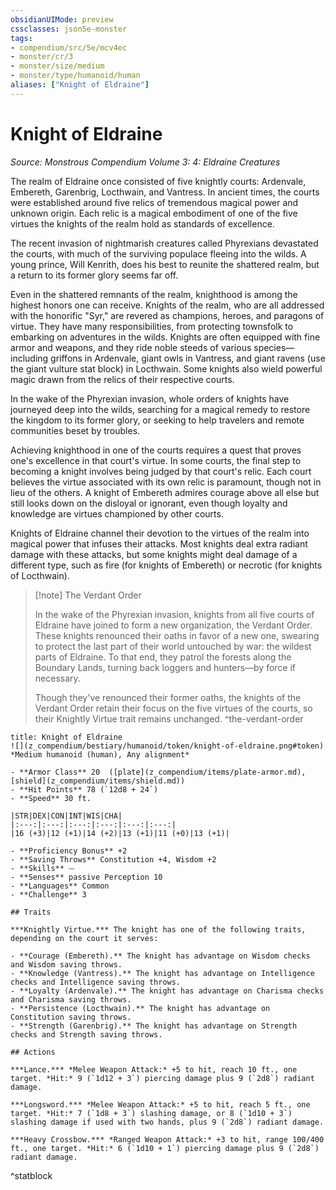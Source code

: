 ```yaml
---
obsidianUIMode: preview
cssclasses: json5e-monster
tags:
- compendium/src/5e/mcv4ec
- monster/cr/3
- monster/size/medium
- monster/type/humanoid/human
aliases: ["Knight of Eldraine"]
---
```

# Knight of Eldraine
*Source: Monstrous Compendium Volume 3: 4: Eldraine Creatures*  

The realm of Eldraine once consisted of five knightly courts: Ardenvale, Embereth, Garenbrig, Locthwain, and Vantress. In ancient times, the courts were established around five relics of tremendous magical power and unknown origin. Each relic is a magical embodiment of one of the five virtues the knights of the realm hold as standards of excellence.

The recent invasion of nightmarish creatures called Phyrexians devastated the courts, with much of the surviving populace fleeing into the wilds. A young prince, Will Kenrith, does his best to reunite the shattered realm, but a return to its former glory seems far off.

Even in the shattered remnants of the realm, knighthood is among the highest honors one can receive. Knights of the realm, who are all addressed with the honorific "Syr," are revered as champions, heroes, and paragons of virtue. They have many responsibilities, from protecting townsfolk to embarking on adventures in the wilds. Knights are often equipped with fine armor and weapons, and they ride noble steeds of various species—including griffons in Ardenvale, giant owls in Vantress, and giant ravens (use the giant vulture stat block) in Locthwain. Some knights also wield powerful magic drawn from the relics of their respective courts.

In the wake of the Phyrexian invasion, whole orders of knights have journeyed deep into the wilds, searching for a magical remedy to restore the kingdom to its former glory, or seeking to help travelers and remote communities beset by troubles.

Achieving knighthood in one of the courts requires a quest that proves one's excellence in that court's virtue. In some courts, the final step to becoming a knight involves being judged by that court's relic. Each court believes the virtue associated with its own relic is paramount, though not in lieu of the others. A knight of Embereth admires courage above all else but still looks down on the disloyal or ignorant, even though loyalty and knowledge are virtues championed by other courts.

Knights of Eldraine channel their devotion to the virtues of the realm into magical power that infuses their attacks. Most knights deal extra radiant damage with these attacks, but some knights might deal damage of a different type, such as fire (for knights of Embereth) or necrotic (for knights of Locthwain).

> [!note] The Verdant Order
> 
> In the wake of the Phyrexian invasion, knights from all five courts of Eldraine have joined to form a new organization, the Verdant Order. These knights renounced their oaths in favor of a new one, swearing to protect the last part of their world untouched by war: the wildest parts of Eldraine. To that end, they patrol the forests along the Boundary Lands, turning back loggers and hunters—by force if necessary.
> 
> Though they've renounced their former oaths, the knights of the Verdant Order retain their focus on the five virtues of the courts, so their Knightly Virtue trait remains unchanged.
^the-verdant-order

```ad-statblock
title: Knight of Eldraine
![](z_compendium/bestiary/humanoid/token/knight-of-eldraine.png#token)
*Medium humanoid (human), Any alignment*

- **Armor Class** 20  ([plate](z_compendium/items/plate-armor.md), [shield](z_compendium/items/shield.md))
- **Hit Points** 78 (`12d8 + 24`)
- **Speed** 30 ft.

|STR|DEX|CON|INT|WIS|CHA|
|:---:|:---:|:---:|:---:|:---:|:---:|
|16 (+3)|12 (+1)|14 (+2)|13 (+1)|11 (+0)|13 (+1)|

- **Proficiency Bonus** +2
- **Saving Throws** Constitution +4, Wisdom +2
- **Skills** ⏤
- **Senses** passive Perception 10
- **Languages** Common
- **Challenge** 3

## Traits

***Knightly Virtue.*** The knight has one of the following traits, depending on the court it serves:

- **Courage (Embereth).** The knight has advantage on Wisdom checks and Wisdom saving throws.  
- **Knowledge (Vantress).** The knight has advantage on Intelligence checks and Intelligence saving throws.  
- **Loyalty (Ardenvale).** The knight has advantage on Charisma checks and Charisma saving throws.  
- **Persistence (Locthwain).** The knight has advantage on Constitution saving throws.  
- **Strength (Garenbrig).** The knight has advantage on Strength checks and Strength saving throws.  

## Actions

***Lance.*** *Melee Weapon Attack:* +5 to hit, reach 10 ft., one target. *Hit:* 9 (`1d12 + 3`) piercing damage plus 9 (`2d8`) radiant damage.

***Longsword.*** *Melee Weapon Attack:* +5 to hit, reach 5 ft., one target. *Hit:* 7 (`1d8 + 3`) slashing damage, or 8 (`1d10 + 3`) slashing damage if used with two hands, plus 9 (`2d8`) radiant damage.

***Heavy Crossbow.*** *Ranged Weapon Attack:* +3 to hit, range 100/400 ft., one target. *Hit:* 6 (`1d10 + 1`) piercing damage plus 9 (`2d8`) radiant damage.
```
^statblock